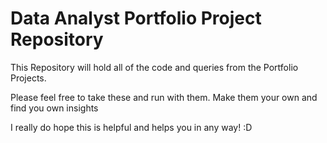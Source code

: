 # Data Analyst Portfolio Project Repository

This Repository will hold all of the code and queries from the Portfolio Projects.

Please feel free to take these and run with them. Make them your own and find you own insights

I really do hope this is helpful and helps you in any way! :D
